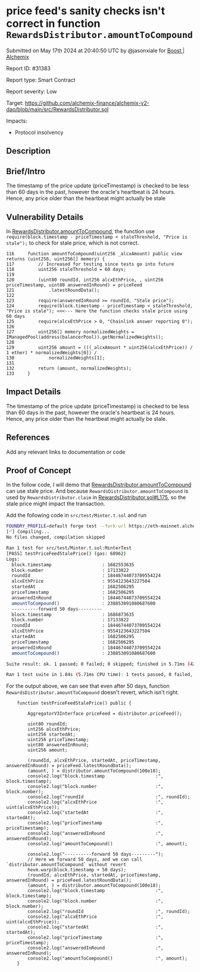 
# price feed's sanity checks isn't correct in function `RewardsDistributor.amountToCompound`

Submitted on May 17th 2024 at 20:40:50 UTC by @jasonxiale for [Boost | Alchemix](https://immunefi.com/bounty/alchemix-boost/)

Report ID: #31383

Report type: Smart Contract

Report severity: Low

Target: https://github.com/alchemix-finance/alchemix-v2-dao/blob/main/src/RewardsDistributor.sol

Impacts:
- Protocol insolvency

## Description
## Brief/Intro
The timestamp of the price update (priceTimestamp) is checked to be less than 60 days in the past, however the oracle's heartbeat is 24 hours. Hence, any price older than the heartbeat might actually be stale

## Vulnerability Details
In [RewardsDistributor.amountToCompound](https://github.com/alchemix-finance/alchemix-v2-dao/blob/f1007439ad3a32e412468c4c42f62f676822dc1f/src/RewardsDistributor.sol#L116-L133), the function use `require(block.timestamp - priceTimestamp < staleThreshold, "Price is stale");` to check for stale price, which is not correct.

```solidity
116     function amountToCompound(uint256 _alcxAmount) public view returns (uint256, uint256[] memory) {
117         // Increased for testing since tests go into future
118         uint256 staleThreshold = 60 days;
119 
120         (uint80 roundId, int256 alcxEthPrice, , uint256 priceTimestamp, uint80 answeredInRound) = priceFeed
121             .latestRoundData();
122 
123         require(answeredInRound >= roundId, "Stale price");
124         require(block.timestamp - priceTimestamp < staleThreshold, "Price is stale"); <<<--- Here the function checks stale price using 60 days
125         require(alcxEthPrice > 0, "Chainlink answer reporting 0");
126 
127         uint256[] memory normalizedWeights = IManagedPool(address(balancerPool)).getNormalizedWeights();
128 
129         uint256 amount = (((_alcxAmount * uint256(alcxEthPrice)) / 1 ether) * normalizedWeights[0]) /
130             normalizedWeights[1];
131 
132         return (amount, normalizedWeights);
133     }
```

## Impact Details
The timestamp of the price update (priceTimestamp) is checked to be less than 60 days in the past, however the oracle's heartbeat is 24 hours. Hence, any price older than the heartbeat might actually be stale.

## References
Add any relevant links to documentation or code



## Proof of Concept
In the follow code, I will demo that [RewardsDistributor.amountToCompound](https://github.com/alchemix-finance/alchemix-v2-dao/blob/f1007439ad3a32e412468c4c42f62f676822dc1f/src/RewardsDistributor.sol#L116-L133) can use stale price. And because `RewardsDistributor.amountToCompound` is used by `RewardsDistributor.claim` in [RewardsDistributor.sol#L175](https://github.com/alchemix-finance/alchemix-v2-dao/blob/f1007439ad3a32e412468c4c42f62f676822dc1f/src/RewardsDistributor.sol#L175), so the stale price might impact the transaction.

Add the following code in `src/test/Minter.t.sol` and run
```bash
FOUNDRY_PROFILE=default forge test --fork-url https://eth-mainnet.alchemyapi.io/v2/0TbY2mhyGA4gLPShfh-PwBlQ3PDNUdL1 --fork-block-number 17133822 --mc MinterTest --mt testPriceFeedStalePrice -vv
[⠊] Compiling...
No files changed, compilation skipped

Ran 1 test for src/test/Minter.t.sol:MinterTest
[PASS] testPriceFeedStalePrice() (gas: 68962)
Logs:
  block.timestamp                   : 1682553635
  block.number                      : 17133822
  roundId                           : 18446744073709554224
  alcxEthPrice                      : 9554123643227504
  startedAt                         : 1682506295
  priceTimestamp                    : 1682506295
  answeredInRound                   : 18446744073709554224
  amountToCompound()                : 238853091080687600
  ----------forward 50 days---------
  block.timestamp                   : 1686873635
  block.number                      : 17133822
  roundId                           : 18446744073709554224
  alcxEthPrice                      : 9554123643227504
  startedAt                         : 1682506295
  priceTimestamp                    : 1682506295
  answeredInRound                   : 18446744073709554224
  amountToCompound()                : 238853091080687600

Suite result: ok. 1 passed; 0 failed; 0 skipped; finished in 5.71ms (426.97µs CPU time)

Ran 1 test suite in 1.84s (5.71ms CPU time): 1 tests passed, 0 failed, 0 skipped (1 total tests)
```

For the output above, we can see that even after 50 days, function  `RewardsDistributor.amountToCompound` doesn't revert, which isn't right.

```solidity
    function testPriceFeedStalePrice() public {

        AggregatorV3Interface priceFeed = distributor.priceFeed();
        
        uint80 roundId;
        int256 alcxEthPrice;
        uint256 startedAt;
        uint256 priceTimestamp;
        uint80 answeredInRound;
        uint256 amount; 

        (roundId, alcxEthPrice, startedAt, priceTimestamp, answeredInRound) = priceFeed.latestRoundData();
        (amount, ) = distributor.amountToCompound(100e18);
        console2.log("block.timestamp                   :", block.timestamp);
        console2.log("block.number                      :", block.number);
        console2.log("roundId                           :", roundId);
        console2.log("alcxEthPrice                      :", uint(alcxEthPrice));
        console2.log("startedAt                         :", startedAt);
        console2.log("priceTimestamp                    :", priceTimestamp);
        console2.log("answeredInRound                   :", answeredInRound);
        console2.log("amountToCompound()                :", amount);
    
        console2.log("----------forward 50 days---------");
        // Here we forward 50 days, and we can call `distributor.amountToCompound` without revert
        hevm.warp(block.timestamp + 50 days);
        (roundId, alcxEthPrice, startedAt, priceTimestamp, answeredInRound) = priceFeed.latestRoundData();
        (amount, ) = distributor.amountToCompound(100e18);
        console2.log("block.timestamp                   :", block.timestamp);
        console2.log("block.number                      :", block.number);
        console2.log("roundId                           :", roundId);
        console2.log("alcxEthPrice                      :", uint(alcxEthPrice));
        console2.log("startedAt                         :", startedAt);
        console2.log("priceTimestamp                    :", priceTimestamp);
        console2.log("answeredInRound                   :", answeredInRound);
        console2.log("amountToCompound()                :", amount);
    }
```